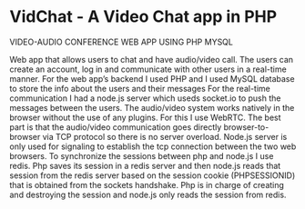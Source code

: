 # VidChat - A Video Chat app in PHP
VIDEO-AUDIO CONFERENCE WEB APP USING PHP MYSQL

Web app that allows users to chat and have audio/video call. The users can create an account, log in and communicate with other users in a real-time manner. For the web app’s backend I used PHP and I used MySQL database to store the info about the users and their messages
For the real-time communication I had a node.js server which useds socket.io to push the messages between the users. The audio/video system  works natively  in the browser without the use of any plugins. For this I use WebRTC. The best part is that the audio/video communication goes directly browser-to-browser via TCP protocol so there is no server overload. Node.js server is only used for signaling to establish the tcp connection between the two web browsers. To synchronize the sessions between php and node.js I use redis. Php saves its session in a redis server and then node.js reads that session from the redis server based on the session cookie (PHPSESSIONID) that is obtained from the sockets handshake. Php is in charge of creating and destroying the session and node.js only reads the session from redis.
